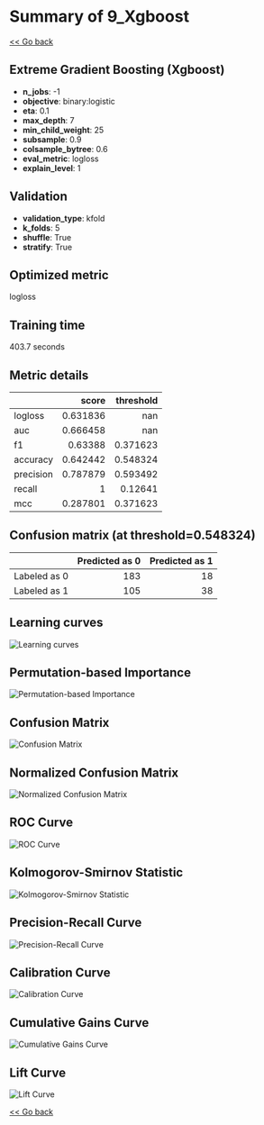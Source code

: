 # Summary of 9_Xgboost

[<< Go back](../README.md)


## Extreme Gradient Boosting (Xgboost)
- **n_jobs**: -1
- **objective**: binary:logistic
- **eta**: 0.1
- **max_depth**: 7
- **min_child_weight**: 25
- **subsample**: 0.9
- **colsample_bytree**: 0.6
- **eval_metric**: logloss
- **explain_level**: 1

## Validation
 - **validation_type**: kfold
 - **k_folds**: 5
 - **shuffle**: True
 - **stratify**: True

## Optimized metric
logloss

## Training time

403.7 seconds

## Metric details
|           |    score |   threshold |
|:----------|---------:|------------:|
| logloss   | 0.631836 |  nan        |
| auc       | 0.666458 |  nan        |
| f1        | 0.63388  |    0.371623 |
| accuracy  | 0.642442 |    0.548324 |
| precision | 0.787879 |    0.593492 |
| recall    | 1        |    0.12641  |
| mcc       | 0.287801 |    0.371623 |


## Confusion matrix (at threshold=0.548324)
|              |   Predicted as 0 |   Predicted as 1 |
|:-------------|-----------------:|-----------------:|
| Labeled as 0 |              183 |               18 |
| Labeled as 1 |              105 |               38 |

## Learning curves
![Learning curves](learning_curves.png)

## Permutation-based Importance
![Permutation-based Importance](permutation_importance.png)
## Confusion Matrix

![Confusion Matrix](confusion_matrix.png)


## Normalized Confusion Matrix

![Normalized Confusion Matrix](confusion_matrix_normalized.png)


## ROC Curve

![ROC Curve](roc_curve.png)


## Kolmogorov-Smirnov Statistic

![Kolmogorov-Smirnov Statistic](ks_statistic.png)


## Precision-Recall Curve

![Precision-Recall Curve](precision_recall_curve.png)


## Calibration Curve

![Calibration Curve](calibration_curve_curve.png)


## Cumulative Gains Curve

![Cumulative Gains Curve](cumulative_gains_curve.png)


## Lift Curve

![Lift Curve](lift_curve.png)



[<< Go back](../README.md)
